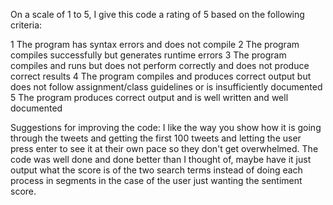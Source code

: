 On a scale of 1 to 5, I give this code a rating of 5 based on the following criteria:

1  The program has syntax errors and does not compile
2  The program compiles successfully but generates runtime errors
3  The program compiles and runs but does not perform correctly and does not produce correct results
4  The program compiles and produces correct output but does not follow assignment/class guidelines or is insufficiently documented
5  The program produces correct output and is well written and well documented

Suggestions for improving the code:
I like the way you show how it is going through the tweets and getting the first 100 tweets and letting the user
press enter to see it at their own pace so they don't get overwhelmed.
The code was well done and done better than I thought of, maybe have it just output what the score is of the two search terms instead of doing each process in segments in the case of the user just wanting the sentiment score.

